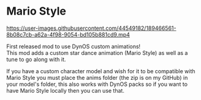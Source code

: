 # Mario Style

https://user-images.githubusercontent.com/44549182/189466561-8b08c7cb-a62a-4f98-9054-bd105b881cd9.mp4

First released mod to use DynOS custom animations!
\
This mod adds a custom star dance animation (Mario Style) as well as a tune to go along with it.

If you have a custom character model and wish for it to be compatible with Mario Style you must place the anims folder (the zip is on my GitHub) in your model's folder, this also works with DynOS packs so if you want to have Mario Style locally then you can use that.
